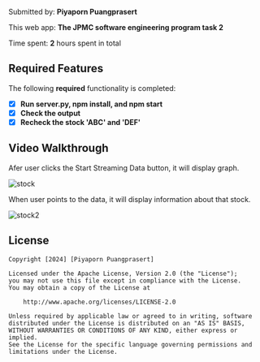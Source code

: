 
Submitted by: **Piyaporn Puangprasert**

This web app: **The JPMC software engineering program task 2**

Time spent: **2** hours spent in total

## Required Features

The following **required** functionality is completed:

- [x] **Run server.py, npm install, and npm start**
- [x] **Check the output**
- [x] **Recheck the stock 'ABC' and 'DEF'**

## Video Walkthrough

 Afer user clicks the Start Streaming Data button, it will display graph.

![stock](https://github.com/nanpiyaporn/jpmc-task-2/blob/main/public/img/stock2.gif)

When user points to the data, it will display information about that stock.

![stock2](https://github.com/nanpiyaporn/jpmc-task-2/blob/main/public/img/stock2_1.gif)


## License

    Copyright [2024] [Piyaporn Puangprasert]

    Licensed under the Apache License, Version 2.0 (the "License");
    you may not use this file except in compliance with the License.
    You may obtain a copy of the License at

        http://www.apache.org/licenses/LICENSE-2.0

    Unless required by applicable law or agreed to in writing, software
    distributed under the License is distributed on an "AS IS" BASIS,
    WITHOUT WARRANTIES OR CONDITIONS OF ANY KIND, either express or implied.
    See the License for the specific language governing permissions and
    limitations under the License.

